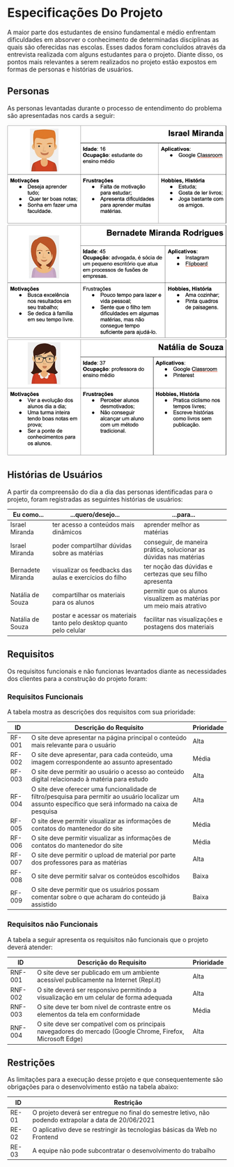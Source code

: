 # Especificações Do Projeto

A maior parte dos estudantes de ensino fundamental e médio enfrentam dificuldades em absorver o conhecimento de determinadas disciplinas as quais são oferecidas nas escolas. Esses dados foram concluídos através da entrevista realizada com alguns estudantes para o projeto. Diante disso, os pontos mais relevantes a serem realizados no projeto estão expostos em formas de personas e histórias de usuários.

## Personas

As personas levantadas durante o processo de entendimento do problema são apresentadas nos cards a seguir:

![Persona 01 - Israel](images/Israel.jpg "Persona Israel")
![Persona 02 - Bernadete](images/Bernadete.jpg "Persona Bernadete")
![Persona 03 - Natália](images/Natalia.jpg "Persona Natália")

## Histórias de Usuários

A partir da compreensão do dia a dia das personas identificadas para o projeto, foram registradas as seguintes histórias de usuários:

| **Eu como...** | **...quero/desejo...** | **...para...** |
| --- | --- | --- |
| Israel Miranda | ter acesso a conteúdos mais dinâmicos | aprender melhor as matérias |
| Israel Miranda | poder compartilhar dúvidas sobre as matérias | conseguir, de maneira prática, solucionar as dúvidas nas matérias |
| Bernadete Miranda | visualizar os feedbacks das aulas e exercícios do filho | ter noção das dúvidas e certezas que seu filho apresenta |
| Natália de Souza | compartilhar os materiais para os alunos | permitir que os alunos visualizem as matérias por um meio mais atrativo |
| Natália de Souza | postar e acessar os materiais tanto pelo desktop quanto pelo celular | facilitar nas visualizações e postagens dos materiais |

## Requisitos

Os requisitos funcionais e não funcionas levantados diante as necessidades dos clientes para a construção do projeto foram:

### Requisitos Funcionais

A tabela mostra as descrições dos requisitos com sua prioridade:

| **ID**               | **Descrição do Requisito** | **Prioridade** |
| ---------------- | ------------------------- | ---- |
| RF-001 | O site deve apresentar na página principal o conteúdo mais relevante para o usuário | Alta |
| RF-002 | O site deve apresentar, para cada conteúdo, uma imagem correspondente ao assunto apresentado | Média |
| RF-003 | O site deve permitir ao usuário o acesso ao conteúdo digital relacionado à matéria para estudo | Alta |
| RF-004 | O site deve oferecer uma funcionalidade de filtro/pesquisa para permitir ao usuário localizar um assunto específico que será informado na caixa de pesquisa | Alta |
| RF-005 | O site deve permitir visualizar as informações de contatos do mantenedor do site | Média |
| RF-006 | O site deve permitir visualizar as informações de contatos do mantenedor do site | Média |
| RF-007 | O site deve permitir o upload de material por parte dos professores para as matérias | Alta |
| RF-008 | O site deve permitir salvar os conteúdos escolhidos | Baixa |
| RF-009 | O site deve permitir que os usuários possam comentar sobre o que acharam do conteúdo já assistido | Baixa |

### Requisitos não Funcionais

A tabela a seguir apresenta os requisitos não funcionais que o projeto deverá atender:

| **ID**               | **Descrição do Requisito** | **Prioridade** |
| ---------------- | ------------------------- | ---- |
|RNF-001| O site deve ser publicado em um ambiente acessível publicamente na Internet (Repl.it) | Alta | 
|RNF-002| O site deverá ser responsivo permitindo a visualização em um celular de forma adequada | Alta | 
|RNF-003| O site deve ter bom nível de contraste entre os elementos da tela em conformidade | Média |
|RNF-004| O site deve ser compatível com os principais navegadores do mercado (Google Chrome, Firefox, Microsoft Edge) | Alta |

## Restrições

As limitações para a execução desse projeto e que consequentemente são obrigações para o desenvolvimento estão na tabela abaixo:

|**ID**           | **Restrição**                                             |
|--------------|-------------------------------------------------------|
|RE-01| O projeto deverá ser entregue no final do semestre letivo, não podendo extrapolar a data de 20/06/2021 |
|RE-02| O aplicativo deve se restringir às tecnologias básicas da Web no Frontend |
|RE-03| A equipe não pode subcontratar o desenvolvimento do trabalho |
